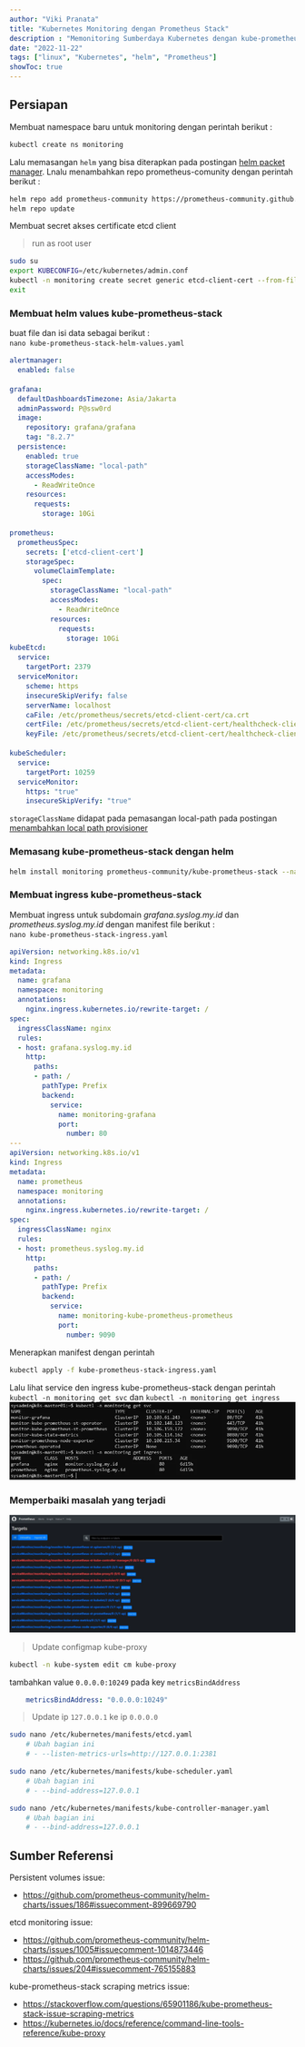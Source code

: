 ```yaml
---
author: "Viki Pranata"
title: "Kubernetes Monitoring dengan Prometheus Stack"
description : "Memonitoring Sumberdaya Kubernetes dengan kube-prometheus-stack"
date: "2022-11-22"
tags: ["linux", "Kubernetes", "helm", "Prometheus"]
showToc: true
---
```


## Persiapan
Membuat namespace baru untuk monitoring dengan perintah berikut :
```bash
kubectl create ns monitoring
```

Lalu memasangan `helm` yang bisa diterapkan pada postingan [helm packet manager](/posts/kubernetes-getting-started/#menerapkan-helm-packet-manager). Lnalu menambahkan repo prometheus-comunity dengan perintah berikut :
```bash
helm repo add prometheus-community https://prometheus-community.github.io/helm-charts
helm repo update
```

Membuat secret akses certificate etcd client
> run as root user
```bash
sudo su
export KUBECONFIG=/etc/kubernetes/admin.conf
kubectl -n monitoring create secret generic etcd-client-cert --from-file=/etc/kubernetes/pki/etcd/ca.crt --from-file=/etc/kubernetes/pki/etcd/healthcheck-client.crt --from-file=/etc/kubernetes/pki/etcd/healthcheck-client.key
exit
```

### Membuat helm values kube-prometheus-stack
buat file dan isi data sebagai berikut :    
`nano kube-prometheus-stack-helm-values.yaml`
```yaml
alertmanager:
  enabled: false

grafana:
  defaultDashboardsTimezone: Asia/Jakarta
  adminPassword: P@ssw0rd
  image:
    repository: grafana/grafana
    tag: "8.2.7"
  persistence:
    enabled: true
    storageClassName: "local-path"
    accessModes:
      - ReadWriteOnce
    resources:
      requests:
        storage: 10Gi

prometheus:
  prometheusSpec:
    secrets: ['etcd-client-cert']
    storageSpec:
      volumeClaimTemplate:
        spec:
          storageClassName: "local-path"
          accessModes:
            - ReadWriteOnce
          resources:
            requests:
              storage: 10Gi
kubeEtcd:
  service:
    targetPort: 2379
  serviceMonitor:
    scheme: https
    insecureSkipVerify: false
    serverName: localhost
    caFile: /etc/prometheus/secrets/etcd-client-cert/ca.crt
    certFile: /etc/prometheus/secrets/etcd-client-cert/healthcheck-client.crt
    keyFile: /etc/prometheus/secrets/etcd-client-cert/healthcheck-client.key

kubeScheduler:
  service:
    targetPort: 10259
  serviceMonitor:
    https: "true"
    insecureSkipVerify: "true"
```
`storageClassName` didapat pada pemasangan local-path pada postingan [menambahkan local path provisioner](/posts/kubernetes-getting-started/#menambahkan-local-path-provisioner)

### Memasang kube-prometheus-stack dengan helm
```bash
helm install monitoring prometheus-community/kube-prometheus-stack --namespace monitoring -f kube-prometheus-stack-helm-values.yaml
```

### Membuat ingress kube-prometheus-stack
Membuat ingress untuk subdomain _grafana.syslog.my.id_ dan _prometheus.syslog.my.id_ dengan manifest file berikut :    
`nano kube-prometheus-stack-ingress.yaml`
```yaml
apiVersion: networking.k8s.io/v1
kind: Ingress
metadata:
  name: grafana
  namespace: monitoring
  annotations:
    nginx.ingress.kubernetes.io/rewrite-target: /
spec:
  ingressClassName: nginx
  rules:
  - host: grafana.syslog.my.id
    http:
      paths:
      - path: /
        pathType: Prefix
        backend:
          service:
            name: monitoring-grafana
            port:
              number: 80
---
apiVersion: networking.k8s.io/v1
kind: Ingress
metadata:
  name: prometheus
  namespace: monitoring
  annotations:
    nginx.ingress.kubernetes.io/rewrite-target: /
spec:
  ingressClassName: nginx
  rules:
  - host: prometheus.syslog.my.id
    http:
      paths:
      - path: /
        pathType: Prefix
        backend:
          service:
            name: monitoring-kube-prometheus-prometheus
            port:
              number: 9090
```
Menerapkan manifest dengan perintah
```bash
kubectl apply -f kube-prometheus-stack-ingress.yaml
```
Lalu lihat service den ingress kube-prometheus-stack dengan perintah    
`kubectl -n monitoring get svc` dan `kubectl -n monitoring get ingress`
![image](/assets/images/k8s_service_prometheus_stack.webp)

### Memperbaiki masalah yang terjadi
![image](/assets/images/kube-prometheus-stack-issue.webp)

> Update configmap kube-proxy
```bash
kubectl -n kube-system edit cm kube-proxy
```
tambahkan value `0.0.0.0:10249` pada key `metricsBindAddress`
```yaml
    metricsBindAddress: "0.0.0.0:10249"
```

> Update ip `127.0.0.1` ke ip `0.0.0.0`
```bash
sudo nano /etc/kubernetes/manifests/etcd.yaml
    # Ubah bagian ini
    # - --listen-metrics-urls=http://127.0.0.1:2381
```
```bash
sudo nano /etc/kubernetes/manifests/kube-scheduler.yaml
    # Ubah bagian ini
    # - --bind-address=127.0.0.1
```
```bash
sudo nano /etc/kubernetes/manifests/kube-controller-manager.yaml
    # Ubah bagian ini
    # - --bind-address=127.0.0.1
```
## Sumber Referensi
Persistent volumes issue:    
- https://github.com/prometheus-community/helm-charts/issues/186#issuecomment-899669790

etcd monitoring issue:    
- https://github.com/prometheus-community/helm-charts/issues/1005#issuecomment-1014873446
- https://github.com/prometheus-community/helm-charts/issues/204#issuecomment-765155883

kube-prometheus-stack scraping metrics issue:    
- https://stackoverflow.com/questions/65901186/kube-prometheus-stack-issue-scraping-metrics
- https://kubernetes.io/docs/reference/command-line-tools-reference/kube-proxy